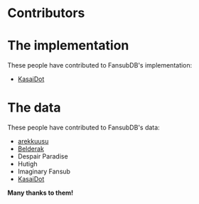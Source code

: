 Contributors
============

# The implementation

These people have contributed to FansubDB's implementation:

  * [KasaiDot](https://github.com/KasaiDot)

# The data

These people have contributed to FansubDB's data:

  * [arekkuusu](https://github.com/arekkuusu)
  * [Belderak](https://github.com/Belderak)
  * Despair Paradise
  * Hutigh
  * Imaginary Fansub
  * [KasaiDot](https://github.com/KasaiDot)

**Many thanks to them!**
